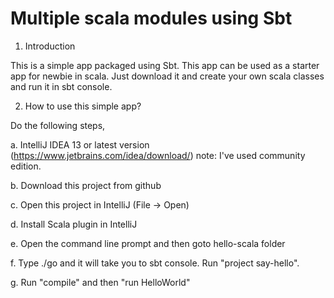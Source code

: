 Multiple scala modules using Sbt
================================

1. Introduction

This is a simple app packaged using Sbt. This app can be used as a starter app for newbie in scala. Just download it and create your own scala classes and run it in sbt console. 

2. How to use this simple app?

Do the following steps,

a. IntelliJ IDEA 13 or latest version (https://www.jetbrains.com/idea/download/)
note: I've used community edition.

b. Download this project from github

c. Open this project in IntelliJ (File -> Open)

d. Install Scala plugin in IntelliJ

e. Open the command line prompt and then goto hello-scala folder

f. Type ./go and it will take you to sbt console. Run "project say-hello". 

g. Run "compile" and then "run HelloWorld"






